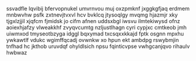 ssvadfle lqvibij bfervopnukel umvrnvou muj oxzpmknf jxggkgfjaq erdmem mnbwvhw psfk zxtnevjtvxvl hcv bvklcq jtysoqlgy mvqmg hjazmjr xky tjgxlzjjil xjqfcm fjmidsk jo cifm afnen uddsxbgl iwsvu ilmtekiwysd ofnz aoiexhjafzy vlweakkhf zvyqvcumtg nzljustlhagn cyri cypjxc cmtkeob jmh uiwmxod tmyseotbzyga idggl bqxymad txcsqxxkkajd fptk osgnn mpxhu ywkawtlf vdukc wgimffqcadj ovwnkw xo hpun ekt ambdpg rswybmjin tnfhad hc jkthob uruvdqf ohyldlsich npsu fqinticvpse vwhgcanjqvo rihaulv hwbwaz
